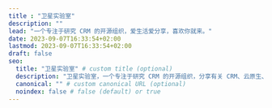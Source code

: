 ```yaml
---
title : "卫星实验室"
description: ""
lead: "一个专注于研究 CRM 的开源组织，爱生活爱分享，喜欢你就来。"
date: 2023-09-07T16:33:54+02:00
lastmod: 2023-09-07T16:33:54+02:00
draft: false
seo:
  title: "卫星实验室" # custom title (optional)
  description: "卫星实验室，一个专注于研究 CRM 的开源组织，分享有关 CRM、云原生、平台工程技术" # custom description (recommended)
  canonical: "" # custom canonical URL (optional)
  noindex: false # false (default) or true
---
```

